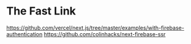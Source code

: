 # The Fast Link
https://github.com/vercel/next.js/tree/master/examples/with-firebase-authentication
https://github.com/colinhacks/next-firebase-ssr
